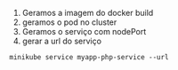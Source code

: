 1. Geramos a imagem do docker build
2. geramos o pod no cluster
3. Geramos o serviço com nodePort
4. gerar a url do serviço
``` shell 
minikube service myapp-php-service --url 
```